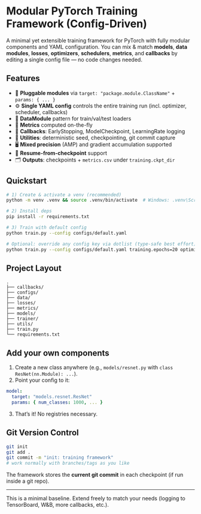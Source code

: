 # Modular PyTorch Training Framework (Config-Driven)

A minimal yet extensible training framework for PyTorch with fully modular components and YAML configuration.
You can mix & match **models**, **data modules**, **losses**, **optimizers**, **schedulers**, **metrics**, and **callbacks** by editing a single config file — no code changes needed.

## Features
- 🔌 **Pluggable modules** via `target: "package.module.ClassName"` + `params: { ... }`
- ⚙️ **Single YAML config** controls the entire training run (incl. optimizer, scheduler, callbacks)
- 🧪 **DataModule** pattern for train/val/test loaders
- 🧮 **Metrics** computed on-the-fly
- 🧯 **Callbacks**: EarlyStopping, ModelCheckpoint, LearningRate logging
- 🧰 **Utilities**: deterministic seed, checkpointing, git commit capture
- 🖥️ **Mixed precision** (AMP) and gradient accumulation supported
- 🔁 **Resume-from-checkpoint** support
- 🗂️ **Outputs**: checkpoints + `metrics.csv` under `training.ckpt_dir`

## Quickstart
```bash
# 1) Create & activate a venv (recommended)
python -m venv .venv && source .venv/bin/activate  # Windows: .venv\Scripts\activate

# 2) Install deps
pip install -r requirements.txt

# 3) Train with default config
python train.py --config configs/default.yaml

# Optional: override any config key via dotlist (type-safe best effort)
python train.py --config configs/default.yaml training.epochs=20 optimizer.params.lr=5e-4 callbacks.0.params.patience=10
```

## Project Layout
```
.
├── callbacks/
├── configs/
├── data/
├── losses/
├── metrics/
├── models/
├── trainer/
├── utils/
├── train.py
└── requirements.txt
```

## Add your own components
1. Create a new class anywhere (e.g., `models/resnet.py` with `class ResNet(nn.Module): ...`).
2. Point your config to it:
```yaml
model:
  target: "models.resnet.ResNet"
  params: { num_classes: 1000, ... }
```
3. That’s it! No registries necessary.

## Git Version Control
```bash
git init
git add .
git commit -m "init: training framework"
# work normally with branches/tags as you like
```
The framework stores the **current git commit** in each checkpoint (if run inside a git repo).

---

This is a minimal baseline. Extend freely to match your needs (logging to TensorBoard, W&B, more callbacks, etc.).
